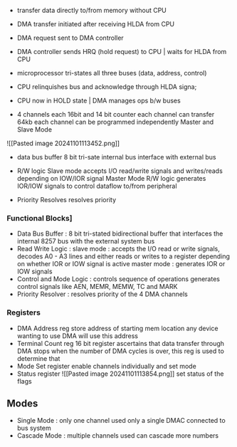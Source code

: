 - transfer data directly to/from memory without CPU 
- DMA transfer initiated after receiving HLDA from CPU

- DMA request sent to DMA controller
- DMA controller sends HRQ (hold request) to CPU | waits for HLDA from CPU
- microprocessor tri-states all three buses (data, address, control) 
- CPU relinquishes bus and acknowledge through HLDA signa;
- CPU now in HOLD state | DMA manages ops b/w buses

- 4 channels
	  each 16bit and 14 bit counter
	  each channel can transfer 64kb
	  each channel can be programmed independently
	  Master and Slave Mode

![[Pasted image 20241101113452.png]]

- data bus buffer
	  8 bit tri-sate internal bus interface with external bus 
- R/W logic
	  Slave mode 
		  accepts I/O read/write signals and writes/reads depending on IOW/IOR signal
		Master Mode
			R/W logic generates IOR/IOW signals to control dataflow to/from peripheral
			
- Priority Resolves
	  resolves priority

### Functional Blocks]
- Data Bus Buffer : 8 bit tri-stated bidirectional buffer that interfaces the internal 8257 bus with the external system bus
- Read Write Logic : 
	  slave mode : accepts the I/O read or write signals, decodes A0 - A3 lines and either reads or writes to a register depending on whether IOR or IOW signal is active
	  master mode : generates IOR or IOW signals
- Control and Mode Logic : 
	  controls sequence of operations
	  generates control signals like AEN, MEMR, MEMW, TC and MARK
- Priority Resolver : 
	  resolves priority of the 4 DMA channels
### Registers
- DMA Address reg
	  store address of starting mem location
	  any device wanting to use DMA will use this address
- Terminal Count reg
	  16 bit register ascertains that data transfer through DMA stops
	  when the number of DMA cycles is over, this reg is used to determine that
- Mode Set register
	  enable channels individually and set mode
- Status register
	  ![[Pasted image 20241101113854.png]]
	  set status of the flags


## Modes
- Single Mode : 
	  only one channel used
	  only a single DMAC connected to bus system
- Cascade Mode : 
	  multiple channels used
	  can cascade more numbers